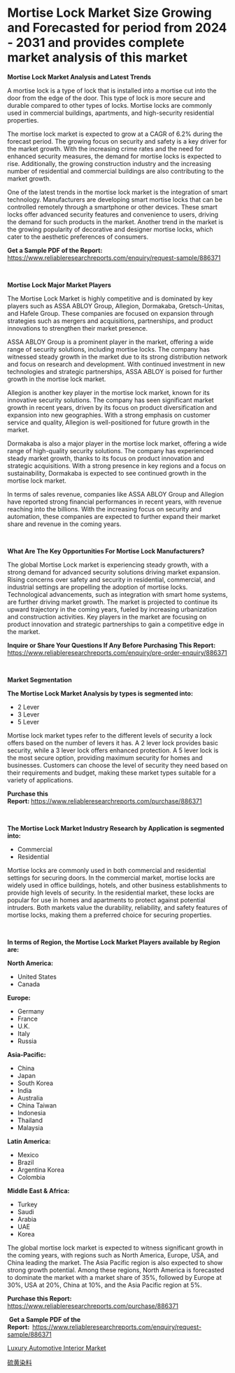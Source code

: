 <p><h1>Mortise Lock Market Size Growing and Forecasted for period from 2024 - 2031 and provides complete market analysis of this market</h1></p><p><strong>Mortise Lock Market Analysis and Latest Trends</strong></p>
<p><p>A mortise lock is a type of lock that is installed into a mortise cut into the door from the edge of the door. This type of lock is more secure and durable compared to other types of locks. Mortise locks are commonly used in commercial buildings, apartments, and high-security residential properties.</p><p>The mortise lock market is expected to grow at a CAGR of 6.2% during the forecast period. The growing focus on security and safety is a key driver for the market growth. With the increasing crime rates and the need for enhanced security measures, the demand for mortise locks is expected to rise. Additionally, the growing construction industry and the increasing number of residential and commercial buildings are also contributing to the market growth.</p><p>One of the latest trends in the mortise lock market is the integration of smart technology. Manufacturers are developing smart mortise locks that can be controlled remotely through a smartphone or other devices. These smart locks offer advanced security features and convenience to users, driving the demand for such products in the market. Another trend in the market is the growing popularity of decorative and designer mortise locks, which cater to the aesthetic preferences of consumers.</p></p>
<p><strong>Get a Sample PDF of the Report:&nbsp;</strong> <a href="https://www.reliableresearchreports.com/enquiry/request-sample/886371">https://www.reliableresearchreports.com/enquiry/request-sample/886371</a></p>
<p>&nbsp;</p>
<p><strong>Mortise Lock Major Market Players</strong></p>
<p><p>The Mortise Lock Market is highly competitive and is dominated by key players such as ASSA ABLOY Group, Allegion, Dormakaba, Gretsch-Unitas, and Hafele Group. These companies are focused on expansion through strategies such as mergers and acquisitions, partnerships, and product innovations to strengthen their market presence.</p><p>ASSA ABLOY Group is a prominent player in the market, offering a wide range of security solutions, including mortise locks. The company has witnessed steady growth in the market due to its strong distribution network and focus on research and development. With continued investment in new technologies and strategic partnerships, ASSA ABLOY is poised for further growth in the mortise lock market.</p><p>Allegion is another key player in the mortise lock market, known for its innovative security solutions. The company has seen significant market growth in recent years, driven by its focus on product diversification and expansion into new geographies. With a strong emphasis on customer service and quality, Allegion is well-positioned for future growth in the market.</p><p>Dormakaba is also a major player in the mortise lock market, offering a wide range of high-quality security solutions. The company has experienced steady market growth, thanks to its focus on product innovation and strategic acquisitions. With a strong presence in key regions and a focus on sustainability, Dormakaba is expected to see continued growth in the mortise lock market.</p><p>In terms of sales revenue, companies like ASSA ABLOY Group and Allegion have reported strong financial performances in recent years, with revenue reaching into the billions. With the increasing focus on security and automation, these companies are expected to further expand their market share and revenue in the coming years.</p></p>
<p>&nbsp;</p>
<p><strong>What Are The Key Opportunities For Mortise Lock Manufacturers?</strong></p>
<p><p>The global Mortise Lock market is experiencing steady growth, with a strong demand for advanced security solutions driving market expansion. Rising concerns over safety and security in residential, commercial, and industrial settings are propelling the adoption of mortise locks. Technological advancements, such as integration with smart home systems, are further driving market growth. The market is projected to continue its upward trajectory in the coming years, fueled by increasing urbanization and construction activities. Key players in the market are focusing on product innovation and strategic partnerships to gain a competitive edge in the market.</p></p>
<p><strong>Inquire or Share Your Questions If Any Before Purchasing This Report:</strong> <a href="https://www.reliableresearchreports.com/enquiry/pre-order-enquiry/886371">https://www.reliableresearchreports.com/enquiry/pre-order-enquiry/886371</a></p>
<p>&nbsp;</p>
<p><strong>Market Segmentation</strong></p>
<p><strong>The Mortise Lock Market Analysis by types is segmented into:</strong></p>
<p><ul><li>2 Lever</li><li>3 Lever</li><li>5 Lever</li></ul></p>
<p><p>Mortise lock market types refer to the different levels of security a lock offers based on the number of levers it has. A 2 lever lock provides basic security, while a 3 lever lock offers enhanced protection. A 5 lever lock is the most secure option, providing maximum security for homes and businesses. Customers can choose the level of security they need based on their requirements and budget, making these market types suitable for a variety of applications.</p></p>
<p><strong>Purchase this Report:&nbsp;</strong><a href="https://www.reliableresearchreports.com/purchase/886371">https://www.reliableresearchreports.com/purchase/886371</a></p>
<p>&nbsp;</p>
<p><strong>The Mortise Lock Market Industry Research by Application is segmented into:</strong></p>
<p><ul><li>Commercial</li><li>Residential</li></ul></p>
<p><p>Mortise locks are commonly used in both commercial and residential settings for securing doors. In the commercial market, mortise locks are widely used in office buildings, hotels, and other business establishments to provide high levels of security. In the residential market, these locks are popular for use in homes and apartments to protect against potential intruders. Both markets value the durability, reliability, and safety features of mortise locks, making them a preferred choice for securing properties.</p></p>
<p>&nbsp;</p>
<p><strong>In terms of Region, the Mortise Lock Market Players available by Region are:</strong></p>
<p>
    <p> <strong> North America: </strong>
        <ul>
            <li>United States</li>
            <li>Canada</li>
        </ul>
        </p> 
    <p> <strong> Europe: </strong>
        <ul>
            <li>Germany</li>
            <li>France</li>
            <li>U.K.</li>
            <li>Italy</li>
            <li>Russia</li>
        </ul>
        </p> 
    <p> <strong> Asia-Pacific: </strong>
        <ul>
            <li>China</li>
            <li>Japan</li>
            <li>South Korea</li>
            <li>India</li>
            <li>Australia</li>
            <li>China Taiwan</li>
            <li>Indonesia</li>
            <li>Thailand</li>
            <li>Malaysia</li>
        </ul>
        </p> 
    <p> <strong> Latin America: </strong>
        <ul>
            <li>Mexico</li>
            <li>Brazil</li>
            <li>Argentina Korea</li>
            <li>Colombia</li>
        </ul>
        </p> 
    <p> <strong> Middle East & Africa: </strong>
        <ul>
            <li>Turkey</li>
            <li>Saudi</li>
            <li>Arabia</li>
            <li>UAE</li>
            <li>Korea</li>
        </ul>
    </p>
    </p>
<p><p>The global mortise lock market is expected to witness significant growth in the coming years, with regions such as North America, Europe, USA, and China leading the market. The Asia Pacific region is also expected to show strong growth potential. Among these regions, North America is forecasted to dominate the market with a market share of 35%, followed by Europe at 30%, USA at 20%, China at 10%, and the Asia Pacific region at 5%.</p></p>
<p><strong>Purchase this Report: </strong><a href="https://www.reliableresearchreports.com/purchase/886371">https://www.reliableresearchreports.com/purchase/886371</a></p>
<p>&nbsp;<strong>Get a Sample PDF of the Report:&nbsp;&nbsp;</strong><a href="https://www.reliableresearchreports.com/enquiry/request-sample/886371">https://www.reliableresearchreports.com/enquiry/request-sample/886371</a></p>
<p><strong></strong></p>
<p><p><a href="https://nifty-kite-d51.notion.site/Luxury-Automotive-Interior-Market-Research-Report-Provides-Critical-Insights-that-can-help-Shape-Bus-9cd37cc37f4a4d708d8d847157e3394d">Luxury Automotive Interior Market</a></p><p><a href="https://github.com/ksxzwxabcuynh011/Market-Research-Report-List-1/blob/main/79293555306.md">硫黄染料</a></p></p>